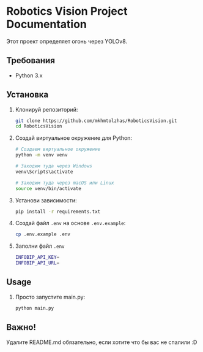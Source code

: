 # Robotics Vision Project Documentation

Этот проект определяет огонь через YOLOv8.

## Требования

- Python 3.x

## Установка

1. Клонируй репозиторий:
    ```bash
    git clone https://github.com/mkhmtolzhas/RoboticsVision.git
    cd RoboticsVision
    ```
2. Создай виртуальное окружение для Python:
    ```bash
    # Создаем виртуальное окружение
    python -m venv venv

    # Заходим туда через Windows
    venv\Scripts\activate

    # Заходим туда через macOS или Linux
    source venv/bin/activate
    ```

3. Установи зависимости:
    ```bash
    pip install -r requirements.txt
    ```

4. Создай файл `.env` на основе `.env.example`:
    ```bash
    cp .env.example .env
    ```

5. Заполни файл `.env`
    ```bash
    INFOBIP_API_KEY=
    INFOBIP_API_URL=
    ```

## Usage

1. Просто запустите main.py:
    ```bash
    python main.py
    ```

## Важно!

Удалите README.md обязательно, если хотите что бы вас не спалили :D